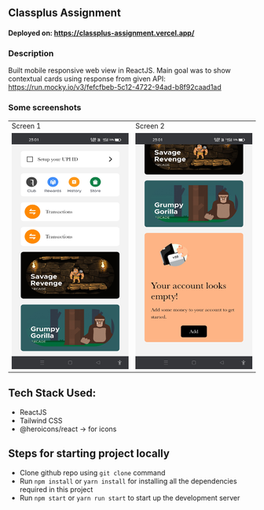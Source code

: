 ## Classplus Assignment

#### Deployed on: https://classplus-assignment.vercel.app/

### Description 

Built mobile responsive web view in ReactJS. Main goal was to show contextual cards using response from given API: https://run.mocky.io/v3/fefcfbeb-5c12-4722-94ad-b8f92caad1ad

### Some screenshots

<table>
  <tr>
     <td>Screen 1</td>
     <td>Screen 2</td>
  </tr>
  <tr>
    <td><img src="https://raw.githubusercontent.com/yatharth1706/classplus-assignment/master/src/images/MobileView1.jpg" width=240 height=480></td>
    <td><img src="https://raw.githubusercontent.com/yatharth1706/classplus-assignment/master/src/images/MobileView2.jpg" width=240 height=480></td>
  </tr>
 </table>

## Tech Stack Used:

* ReactJS
* Tailwind CSS
* @heroicons/react -> for icons

## Steps for starting project locally

* Clone github repo using `git clone` command
* Run `npm install` or `yarn install` for installing all the dependencies required in this project
* Run `npm start` or `yarn run start` to start up the development server
